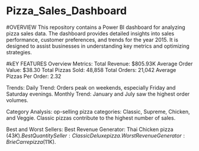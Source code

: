# Pizza_Sales_Dashboard

#OVERVIEW
This repository contains a Power BI dashboard for analyzing pizza sales data. The dashboard provides detailed insights into sales performance, customer preferences, and trends for the year 2015. It is designed to assist businesses in understanding key metrics and optimizing strategies.

#kEY FEATURES
Overview Metrics:
  Total Revenue: $805.93K
  Average Order Value: $38.30
  Total Pizzas Sold: 48,858
  Total Orders: 21,042
  Average Pizzas Per Order: 2.32

Trends:
  Daily Trend: Orders peak on weekends, especially Friday and Saturday evenings.
  Monthly Trend: January and July saw the highest order volumes.

Category Analysis:
  op-selling pizza categories: Classic, Supreme, Chicken, and Veggie.
  Classic pizzas contribute to the highest number of sales.

Best and Worst Sellers:
  Best Revenue Generator: Thai Chicken pizza ($43K).
  Best Quantity Seller: Classic Deluxe pizza.
  Worst Revenue Generator: Brie Carre pizza ($11K).
